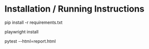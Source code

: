 # Installation / Running Instructions

pip install -r requirements.txt

playwright install

pytest --html=report.html
